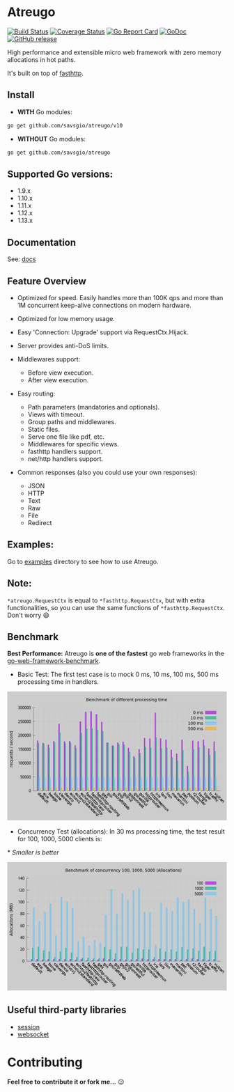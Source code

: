 # Atreugo

[![Build Status](https://travis-ci.org/savsgio/atreugo.svg?branch=master)](https://travis-ci.org/savsgio/atreugo)
[![Coverage Status](https://coveralls.io/repos/github/savsgio/atreugo/badge.svg?branch=master)](https://coveralls.io/github/savsgio/atreugo?branch=master)
[![Go Report Card](https://goreportcard.com/badge/github.com/savsgio/atreugo)](https://goreportcard.com/report/github.com/savsgio/atreugo)
[![GoDoc](https://godoc.org/github.com/savsgio/atreugo?status.svg)](https://godoc.org/github.com/savsgio/atreugo)
[![GitHub release](https://img.shields.io/github/release/savsgio/atreugo.svg)](https://github.com/savsgio/atreugo/releases)

High performance and extensible micro web framework with zero memory allocations in hot paths.

It's built on top of [fasthttp](https://github.com/valyala/fasthttp).

## Install

- **WITH** Go modules:

```bash
go get github.com/savsgio/atreugo/v10
```

- **WITHOUT** Go modules:

```bash
go get github.com/savsgio/atreugo
```

## Supported Go versions:

- 1.9.x
- 1.10.x
- 1.11.x
- 1.12.x
- 1.13.x

## Documentation

See: [docs](https://github.com/savsgio/atreugo/tree/master/docs)

## Feature Overview

- Optimized for speed. Easily handles more than 100K qps and more than 1M concurrent keep-alive connections on modern hardware.

- Optimized for low memory usage.

- Easy 'Connection: Upgrade' support via RequestCtx.Hijack.

- Server provides anti-DoS limits.

- Middlewares support:

  - Before view execution.
  - After view execution.

- Easy routing:

  - Path parameters (mandatories and optionals).
  - Views with timeout.
  - Group paths and middlewares.
  - Static files.
  - Serve one file like pdf, etc.
  - Middlewares for specific views.
  - fasthttp handlers support.
  - net/http handlers support.

- Common responses (also you could use your own responses):
  - JSON
  - HTTP
  - Text
  - Raw
  - File
  - Redirect

## Examples:

Go to [examples](https://github.com/savsgio/atreugo/tree/master/examples) directory to see how to use Atreugo.

## Note:

`*atreugo.RequestCtx` is equal to `*fasthttp.RequestCtx`, but with extra functionalities, so you can use
the same functions of `*fasthttp.RequestCtx`. Don't worry :smile:

## Benchmark

**Best Performance:** Atreugo is **one of the fastest** go web frameworks in the [go-web-framework-benchmark](https://github.com/smallnest/go-web-framework-benchmark).

- Basic Test: The first test case is to mock 0 ms, 10 ms, 100 ms, 500 ms processing time in handlers.

![](https://raw.githubusercontent.com/smallnest/go-web-framework-benchmark/master/benchmark.png)

- Concurrency Test (allocations): In 30 ms processing time, the test result for 100, 1000, 5000 clients is:

\* _Smaller is better_

![](https://raw.githubusercontent.com/smallnest/go-web-framework-benchmark/master/concurrency_alloc.png)

## Useful third-party libraries

- [session](https://github.com/fasthttp/session)
- [websocket](https://github.com/fasthttp/websocket)

# Contributing

**Feel free to contribute it or fork me...** :wink:
